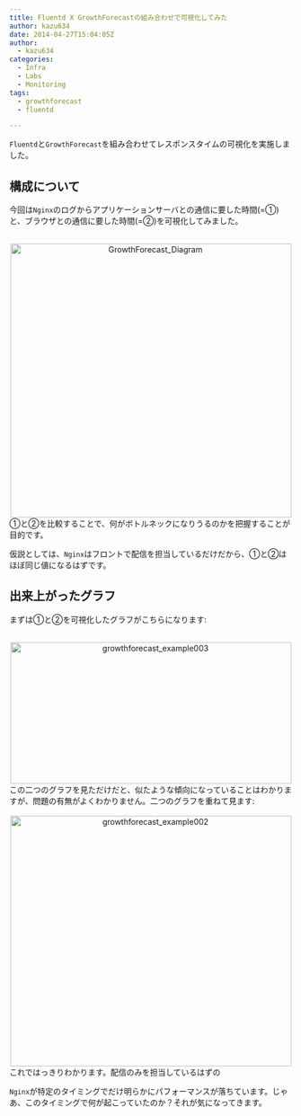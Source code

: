 ```yaml
---
title: Fluentd X GrowthForecastの組み合わせで可視化してみた
author: kazu634
date: 2014-04-27T15:04:05Z
author:
  - kazu634
categories:
  - Infra
  - Labs
  - Monitoring
tags:
  - growthforecast
  - fluentd

---
```

`Fluentd`と`GrowthForecast`を組み合わせてレスポンスタイムの可視化を実施しました。

## 構成について

今回は`Nginx`のログからアプリケーションサーバとの通信に要した時間(=①)と、ブラウザとの通信に要した時間(=②)を可視化してみました。

<center>
<br /> <a href="https://www.flickr.com/photos/42332031@N02/14006819636" onclick="__gaTracker('send', 'event', 'outbound-article', 'https://www.flickr.com/photos/42332031@N02/14006819636', '');" title="GrowthForecast_Diagram by Kazuhiro MUSASHI, on Flickr"><img src="https://farm3.staticflickr.com/2922/14006819636_9a3e8b9b5e.jpg" alt="GrowthForecast_Diagram" width="500" height="488" /></a>
</center>①と②を比較することで、何がボトルネックになりうるのかを把握することが目的です。

仮説としては、`Nginx`はフロントで配信を担当しているだけだから、①と②はほぼ同じ値になるはずです。

## 出来上がったグラフ

まずは①と②を可視化したグラフがこちらになります:

<center>
<br /> <a href="https://www.flickr.com/photos/42332031@N02/14004111506" onclick="__gaTracker('send', 'event', 'outbound-article', 'https://www.flickr.com/photos/42332031@N02/14004111506', '');" title="growthforecast_example003 by Kazuhiro MUSASHI, on Flickr"><img src="https://farm8.staticflickr.com/7215/14004111506_54c2d630b7.jpg" alt="growthforecast_example003" width="500" height="252" /></a>
</center>この二つのグラフを見ただけだと、似たような傾向になっていることはわかりますが、問題の有無がよくわかりません。二つのグラフを重ねて見ます:

<center>
<br /> <a href="https://www.flickr.com/photos/42332031@N02/14027625574" onclick="__gaTracker('send', 'event', 'outbound-article', 'https://www.flickr.com/photos/42332031@N02/14027625574', '');" title="growthforecast_example002 by Kazuhiro MUSASHI, on Flickr"><img src="https://farm8.staticflickr.com/7021/14027625574_bb4a226111.jpg" alt="growthforecast_example002" width="500" height="446" /></a>
</center>これではっきりわかります。配信のみを担当しているはずの

`Nginx`が特定のタイミングでだけ明らかにパフォーマンスが落ちています。じゃあ、このタイミングで何が起こっていたのか？それが気になってきます。
